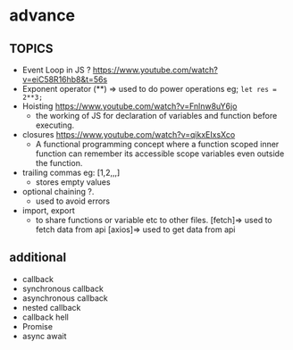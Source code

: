 # advance

## TOPICS

- Event Loop in JS ? <https://www.youtube.com/watch?v=eiC58R16hb8&t=56s>
- Exponent operator (**) => used to do power operations eg; `let res = 2**3;`
- Hoisting <https://www.youtube.com/watch?v=Fnlnw8uY6jo>
  - the working of JS for declaration of variables and function before executing.
- closures <https://www.youtube.com/watch?v=qikxEIxsXco>
  - A functional programming concept where a function scoped inner function can remember its accessible scope variables even outside the function.
- trailing commas eg: [1,2,,,]
  - stores empty values
- optional chaining ?.
  - used to avoid errors
- import, export
  - to share functions or variable etc to other files.
[fetch]=> used to fetch data from api
[axios]=> used to get data from api

## additional

- callback
- synchronous callback
- asynchronous callback
- nested callback
- callback hell
- Promise
- async await
